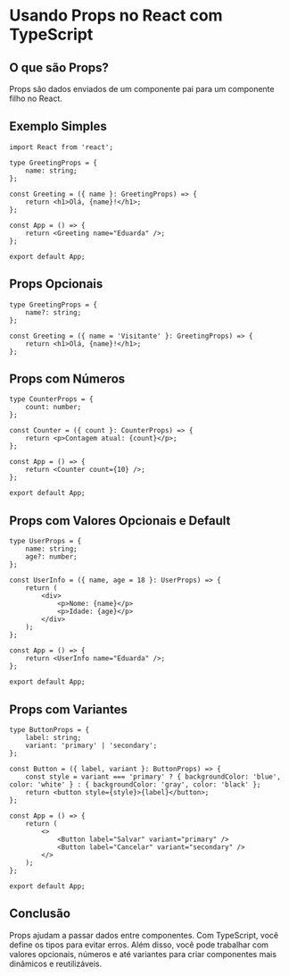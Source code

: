 # Usando Props no React com TypeScript

## O que são Props?

Props são dados enviados de um componente pai para um componente filho no React.

## Exemplo Simples

```tsx
import React from 'react';

type GreetingProps = {
    name: string;
};

const Greeting = ({ name }: GreetingProps) => {
    return <h1>Olá, {name}!</h1>;
};

const App = () => {
    return <Greeting name="Eduarda" />;
};

export default App;
```

## Props Opcionais

```tsx
type GreetingProps = {
    name?: string;
};

const Greeting = ({ name = 'Visitante' }: GreetingProps) => {
    return <h1>Olá, {name}!</h1>;
};
```

## Props com Números

```tsx
type CounterProps = {
    count: number;
};

const Counter = ({ count }: CounterProps) => {
    return <p>Contagem atual: {count}</p>;
};

const App = () => {
    return <Counter count={10} />;
};

export default App;
```

## Props com Valores Opcionais e Default

```tsx
type UserProps = {
    name: string;
    age?: number;
};

const UserInfo = ({ name, age = 18 }: UserProps) => {
    return (
        <div>
            <p>Nome: {name}</p>
            <p>Idade: {age}</p>
        </div>
    );
};

const App = () => {
    return <UserInfo name="Eduarda" />;
};

export default App;
```

## Props com Variantes

```tsx
type ButtonProps = {
    label: string;
    variant: 'primary' | 'secondary';
};

const Button = ({ label, variant }: ButtonProps) => {
    const style = variant === 'primary' ? { backgroundColor: 'blue', color: 'white' } : { backgroundColor: 'gray', color: 'black' };
    return <button style={style}>{label}</button>;
};

const App = () => {
    return (
        <>
            <Button label="Salvar" variant="primary" />
            <Button label="Cancelar" variant="secondary" />
        </>
    );
};

export default App;
```

## Conclusão

Props ajudam a passar dados entre componentes. Com TypeScript, você define os tipos para evitar erros. Além disso, você pode trabalhar com valores opcionais, números e até variantes para criar componentes mais dinâmicos e reutilizáveis.
